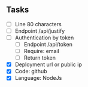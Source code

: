 ## Tasks

- [ ] Line 80 characters
- [ ] Endpoint /api/justify
- [ ] Authentication by token
  - [ ] Endpoint /api/token
  - [ ] Require: email
  - [ ] Return token
- [x] Deployment url or public ip
- [x] Code: github
- [x] Language: NodeJs